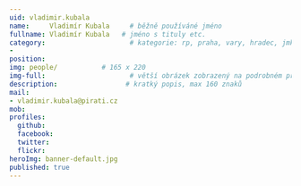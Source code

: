```yaml
---
uid: vladimir.kubala
name:     Vladimír Kubala     # běžně používáné jméno
fullname: Vladimír Kubala   # jméno s tituly etc.
category:                     # kategorie: rp, praha, vary, hradec, jmk, senat
- 
position:
img: people/           # 165 x 220
img-full:                     # větší obrázek zobrazený na podrobném profilu
description:                 # kratký popis, max 160 znaků
mail:
- vladimir.kubala@pirati.cz
mob:         
profiles:
  github:
  facebook:       
  twitter:        
  flickr:       
heroImg: banner-default.jpg
published: true
---
```


